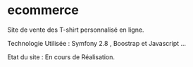 ecommerce
=========

Site de vente des T-shirt personnalisé en ligne.



Technologie Utilisée :  Symfony 2.8 , Boostrap et Javascript ...


Etat du site : En cours de Réalisation.


